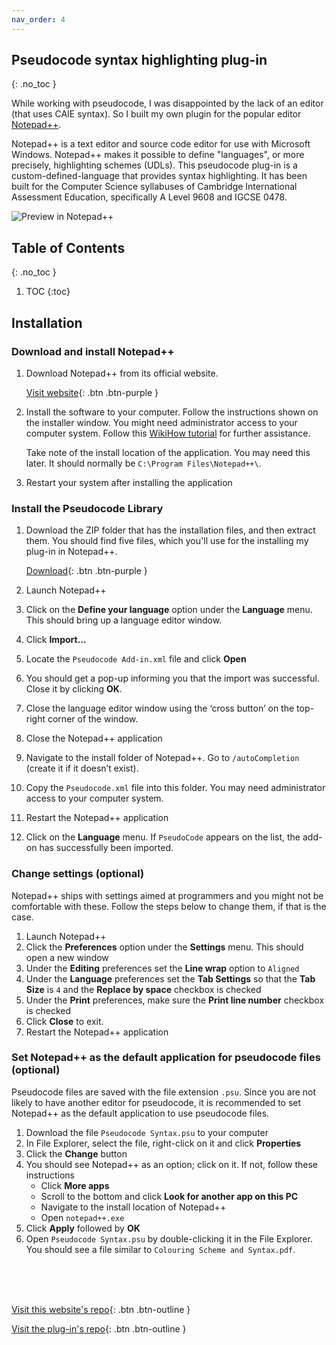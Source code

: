 ```yaml
---
nav_order: 4
---
```


## Pseudocode syntax highlighting plug-in
{: .no_toc }

While working with pseudocode, I was disappointed by the lack of an editor (that uses CAIE syntax). So I built my own plugin for the popular editor [Notepad++](https://notepad-plus-plus.org/).

Notepad++ is a text editor and source code editor for use with Microsoft Windows. Notepad++ makes it possible to define "languages", or more precisely, highlighting schemes (UDLs). This pseudocode plug-in is a custom-defined-language that provides syntax highlighting. It has been built for the Computer Science syllabuses of Cambridge International Assessment Education, specifically A Level 9608 and IGCSE 0478.

![Preview in Notepad++](https://github.com/eccentricOrange/NPP-CAIE-Pseudocode-Highlighting-plugin/blob/master/assets/preview.png?raw=true)

## Table of Contents
{: .no_toc }

1. TOC
{:toc}

## Installation

### Download and install Notepad++
1. Download Notepad++ from its official website.

    [Visit website](https://notepad-plus-plus.org/download/){: .btn .btn-purple }

2. Install the software to your computer. Follow the instructions shown on the installer window. You might need administrator access to your computer system. Follow this [WikiHow tutorial](https://www.wikihow.com/Install-Notepad%2B%2B) for further assistance.

   Take note of the install location of the application. You may need this later. It should normally be `C:\Program Files\Notepad++\`.

3. Restart your system after installing the application

### Install the Pseudocode Library
1. Download the ZIP folder that has the installation files, and then extract them. You should find five files, which you'll use for the installing my plug-in in Notepad++.

    [Download](https://downgit.github.io/#/home?url=https://github.com/eccentricOrange/NPP-CAIE-Pseudocode-Highlighting-plugin/tree/master/npp-psu-plugin&rootDirectory=false){: .btn .btn-purple }
    
2. Launch Notepad++
3. Click on the **Define your language** option under the **Language** menu. This should bring up a language editor window.
4. Click **Import...**
5. Locate the `Pseudocode Add-in.xml` file and click **Open**
6. You should get a pop-up informing you that the import was successful. Close it by clicking **OK**.
7. Close the language editor window using the ‘cross button’ on the top-right corner of the window.
8. Close the Notepad++ application
9. Navigate to the install folder of Notepad++. Go to `/autoCompletion` (create it if it doesn’t exist).
10. Copy the `Pseudocode.xml` file into this folder. You may need administrator access to your computer system.
11. Restart the Notepad++ application
12. Click on the **Language** menu. If `PseudoCode` appears on the list, the add-on has successfully been imported.

### Change settings (optional)
Notepad++ ships with settings aimed at programmers and you might not be comfortable with these. Follow the steps below to change them, if that is the case.
1.	Launch Notepad++
2.	Click the **Preferences** option under the **Settings** menu. This should open a new window
3.	Under the **Editing** preferences set the **Line wrap** option to `Aligned`
4.	Under the **Language** preferences set the **Tab Settings** so that the **Tab Size** is `4` and the **Replace by space** checkbox is checked 
5.	Under the **Print** preferences, make sure the **Print line number** checkbox is checked
6.	Click **Close** to exit.
7.	Restart the Notepad++ application

### Set Notepad++ as the default application for pseudocode files (optional)
Pseudocode files are saved with the file extension `.psu`. Since you are not likely to have another editor for pseudocode, it is recommended to set Notepad++ as the default application to use pseudocode files.
1.	Download the file `Pseudocode Syntax.psu` to your computer
2.	In File Explorer, select the file, right-click on it and click **Properties**
3.	Click the **Change** button
4.	You should see Notepad++ as an option; click on it. If not, follow these instructions
    * Click **More apps**
    * Scroll to the bottom and click **Look for another app on this PC**
    * Navigate to the install location of Notepad++
    * Open ``notepad++.exe``
5.	Click **Apply** followed by **OK**
6.	Open `Pseudocode Syntax.psu` by double-clicking it in the File Explorer. You should see a file similar to `Colouring Scheme and Syntax.pdf`.

<br> <br> <br>

[Visit this website's repo](https://github.com/eccentricOrange/CAIE-Computer-Science){: .btn .btn-outline }

[Visit the plug-in's repo](https://github.com/eccentricOrange/NPP-CAIE-Pseudocode-Highlighting-plugin){: .btn .btn-outline }
